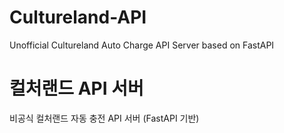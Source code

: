 # Cultureland-API
Unofficial Cultureland Auto Charge API Server based on FastAPI

# 컬처랜드 API 서버 
비공식 컬처랜드 자동 충전 API 서버 (FastAPI 기반)
